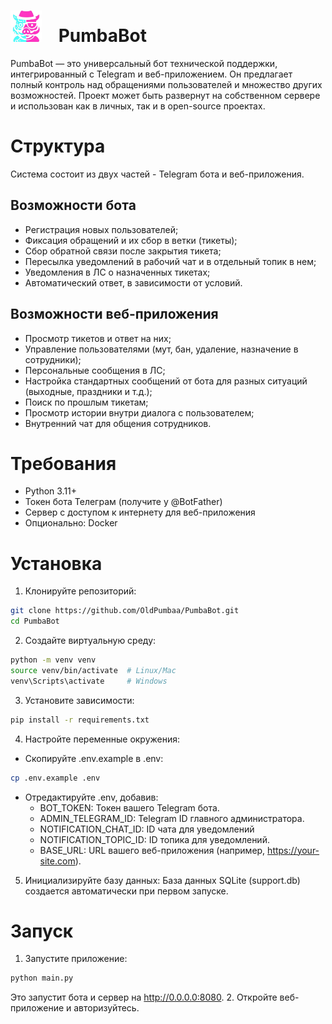 # <img src="static/favicon.png" alt="logo" style="width: 50px; margin-right: 20px;"> PumbaBot 
PumbaBot — это универсальный бот технической поддержки, интегрированный с Telegram и веб-приложением. Он предлагает полный контроль над обращениями пользователей и множество других возможностей. Проект может быть развернут на собственном сервере и использован как в личных, так и в open-source проектах.

# Структура
Система состоит из двух частей - Telegram бота и веб-приложения.

## Возможности бота
* Регистрация новых пользователей;
* Фиксация обращений и их сбор в ветки (тикеты);
* Сбор обратной связи после закрытия тикета;
* Пересылка уведомлений в рабочий чат и в отдельный топик в нем;
* Уведомления в ЛС о назначенных тикетах;
* Автоматический ответ, в зависимости от условий.

## Возможности веб-приложения
* Просмотр тикетов и ответ на них;
* Управление пользователями (мут, бан, удаление, назначение в сотрудники);
* Персональные сообщения в ЛС;
* Настройка стандартных сообщений от бота для разных ситуаций (выходные, праздники и т.д.);
* Поиск по прошлым тикетам;
* Просмотр истории внутри диалога с пользователем;
* Внутренний чат для общения сотрудников.

# Требования
* Python 3.11+
* Токен бота Телеграм (получите у @BotFather)
* Сервер с доступом к интернету для веб-приложения
* Опционально: Docker

# Установка
1. Клонируйте репозиторий:
```bash
git clone https://github.com/OldPumbaa/PumbaBot.git
cd PumbaBot
```
2. Создайте виртуальную среду:
```bash
python -m venv venv
source venv/bin/activate  # Linux/Mac
venv\Scripts\activate     # Windows
```
3. Установите зависимости:
```bash
pip install -r requirements.txt
```
4. Настройте переменные окружения:
* Скопируйте .env.example в .env:
```bash
cp .env.example .env
```
* Отредактируйте .env, добавив:
    * BOT_TOKEN: Токен вашего Telegram бота.
    * ADMIN_TELEGRAM_ID: Telegram ID главного администратора.
    * NOTIFICATION_CHAT_ID: ID чата для уведомлений
    * NOTIFICATION_TOPIC_ID: ID топика для уведомлений.
    * BASE_URL: URL вашего веб-приложения (например, https://your-site.com).
5. Инициализируйте базу данных: База данных SQLite (support.db) создается автоматически при первом запуске.

# Запуск
1. Запустите приложение:
```bash
python main.py
```
Это запустит бота и сервер на http://0.0.0.0:8080.
2. Откройте веб-приложение и авторизуйтесь.

